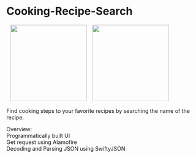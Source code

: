 # Cooking-Recipe-Search
  <img src="https://user-images.githubusercontent.com/60834223/105277528-8bb9a980-5bde-11eb-8094-7bcc3783e37d.png" width ="200" hspace="10" />  <img src = "https://user-images.githubusercontent.com/60834223/105333664-f257bb00-5c10-11eb-9eaf-0cca6c229cc5.png" width = "200" />
  
  Find cooking steps to your favorite recipes by searching the name of the recipe. 
  
Overview:\
Programmatically built UI\
Get request using Alamofire\
Decoding and Parsing JSON using SwiftyJSON

